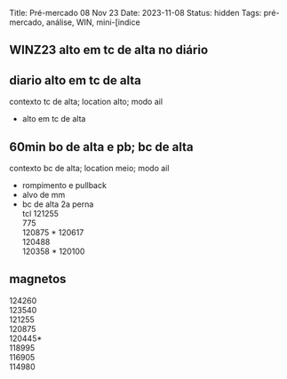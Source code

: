 Title: Pré-mercado 08 Nov 23
Date: 2023-11-08
Status: hidden
Tags: pré-mercado, análise, WIN, mini-[indice

## WINZ23  alto em tc de alta no diário  

## diario   alto em tc de alta
contexto tc de alta; location alto; modo  ail  

* alto em tc de alta

## 60min   bo de alta e pb; bc de alta  
contexto bc de alta; location meio; modo ail

* rompimento e pullback
* alvo de mm
* bc de alta 2a perna  
tcl 121255  
775  
120875  *
120617  
120488  
120358  *
120100  


## magnetos  
124260  
123540  
121255    
120875  
120445*  
118995  
116905    
114980  
